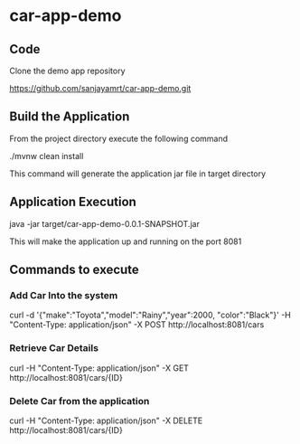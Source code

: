 # car-app-demo

## Code

Clone the demo app repository

https://github.com/sanjayamrt/car-app-demo.git

## Build the Application

From the project directory execute the following command

./mvnw clean install

This command will generate the application jar file in target directory

## Application Execution

java -jar target/car-app-demo-0.0.1-SNAPSHOT.jar

This will make the application up and running on the port 8081

## Commands to execute

### Add Car Into the system

curl -d '{"make":"Toyota","model":"Rainy","year":2000, "color":"Black"}' 
-H "Content-Type: application/json" -X POST http://localhost:8081/cars

### Retrieve Car Details

curl -H "Content-Type: application/json" -X GET http://localhost:8081/cars/{ID}

### Delete Car from the application

curl -H "Content-Type: application/json" -X DELETE http://localhost:8081/cars/{ID}








